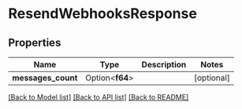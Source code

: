 # ResendWebhooksResponse

## Properties

Name | Type | Description | Notes
------------ | ------------- | ------------- | -------------
**messages_count** | Option<**f64**> |  | [optional]

[[Back to Model list]](../README.md#documentation-for-models) [[Back to API list]](../README.md#documentation-for-api-endpoints) [[Back to README]](../README.md)


